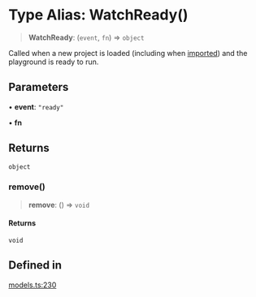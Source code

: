 # Type Alias: WatchReady()

> **WatchReady**: (`event`, `fn`) => `object`

Called when a new project is loaded (including when [imported](https://livecodes.io/docs/features/import)) and the playground is ready to run.

## Parameters

• **event**: `"ready"`

• **fn**

## Returns

`object`

### remove()

> **remove**: () => `void`

#### Returns

`void`

## Defined in

[models.ts:230](https://github.com/live-codes/livecodes/blob/dd47937033b0f6a7246cbcc91dba5ba09e233513/src/sdk/models.ts#L230)